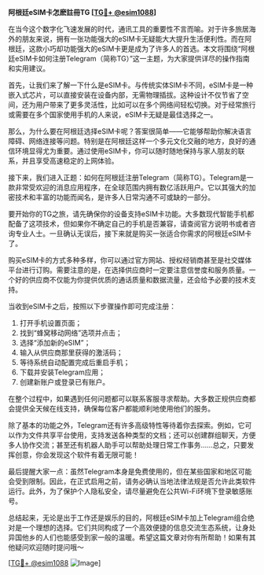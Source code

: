 **阿根廷eSIM卡怎麽註冊TG [[TG💪+ @esim1088](https://t.me/s/esim1088)]**

在当今这个数字化飞速发展的时代，通讯工具的重要性不言而喻。对于许多旅居海外的朋友来说，拥有一张功能强大的eSIM卡无疑能大大提升生活便利性。而在阿根廷，这款小巧却功能强大的eSIM卡更是成为了许多人的首选。本文将围绕“阿根廷eSIM卡如何注册Telegram（简称TG）”这一主题，为大家提供详尽的操作指南和实用建议。

首先，让我们来了解一下什么是eSIM卡。与传统实体SIM卡不同，eSIM卡是一种嵌入式芯片，可以直接安装在设备内部，无需物理插拔。这种设计不仅节省了空间，还为用户带来了更多灵活性，比如可以在多个网络间轻松切换。对于经常旅行或需要在多个国家使用手机的人来说，eSIM卡无疑是最佳选择之一。

那么，为什么要在阿根廷选择eSIM卡呢？答案很简单——它能够帮助你解决语言障碍、网络连接等问题。特别是在阿根廷这样一个多元文化交融的地方，良好的通信环境显得尤为重要。通过使用eSIM卡，你可以随时随地保持与家人朋友的联系，并且享受高速稳定的上网体验。

接下来，我们进入正题：如何在阿根廷注册Telegram（简称TG）。Telegram是一款非常受欢迎的消息应用程序，在全球范围内拥有数亿活跃用户。它以其强大的加密技术和丰富的功能而闻名，是许多人日常沟通不可或缺的一部分。

要开始你的TG之旅，请先确保你的设备支持eSIM卡功能。大多数现代智能手机都配备了这项技术，但如果你不确定自己的手机是否兼容，请查阅官方说明书或者咨询专业人士。一旦确认无误后，接下来就是购买一张适合你需求的阿根廷eSIM卡了。

购买eSIM卡的方式多种多样，你可以通过官方网站、授权经销商甚至是社交媒体平台进行订购。需要注意的是，在选择供应商时一定要注意信誉度和服务质量。一个好的供应商不仅能为你提供优质的通话质量和数据流量，还会给予必要的技术支持。

当收到eSIM卡之后，按照以下步骤操作即可完成注册：

1. 打开手机设置页面；
2. 找到“蜂窝移动网络”选项并点击；
3. 选择“添加新的eSIM”；
4. 输入从供应商那里获得的激活码；
5. 等待系统自动配置完成后重启手机；
6. 下载并安装Telegram应用；
7. 创建新账户或登录已有账户。

在整个过程中，如果遇到任何问题都可以联系客服寻求帮助。大多数正规供应商都会提供全天候在线支持，确保每位客户都能顺利地使用他们的服务。

除了基本的功能之外，Telegram还有许多高级特性等待着你去探索。例如，它可以作为文件共享平台使用，支持发送各种类型的文档；还可以创建群组聊天，方便多人协作交流；甚至还有机器人助手可以帮助处理日常工作事务……总之，只要发挥创意，你会发现这个软件有着无限可能！

最后提醒大家一点：虽然Telegram本身是免费使用的，但在某些国家和地区可能会受到限制。因此，在正式启用之前，请务必确认当地法律法规是否允许此类软件运行。此外，为了保护个人隐私安全，请尽量避免在公共Wi-Fi环境下登录敏感账号。

总结起来，无论是出于工作还是娱乐的目的，阿根廷eSIM卡加上Telegram组合绝对是一个理想的选择。它们共同构成了一个高效便捷的信息交流生态系统，让身处异国他乡的人们也能感受到家一般的温暖。希望这篇文章对你有所帮助！如果有其他疑问欢迎随时提问哦～

[[TG💪+ @esim1088](https://t.me/s/esim1088) ![Image](https://i.postimg.cc/4NQfJmqS/Snipaste-2025-05-13-00-14-12.png)]